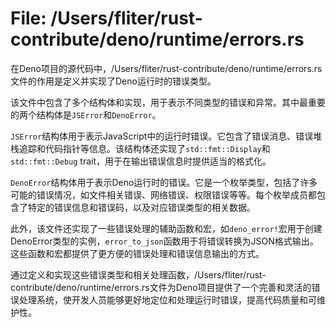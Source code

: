 # File: /Users/fliter/rust-contribute/deno/runtime/errors.rs

在Deno项目的源代码中，/Users/fliter/rust-contribute/deno/runtime/errors.rs文件的作用是定义并实现了Deno运行时的错误类型。

该文件中包含了多个结构体和实现，用于表示不同类型的错误和异常。其中最重要的两个结构体是`JSError`和`DenoError`。

`JSError`结构体用于表示JavaScript中的运行时错误。它包含了错误消息、错误堆栈追踪和代码指针等信息。该结构体还实现了`std::fmt::Display`和`std::fmt::Debug` trait，用于在输出错误信息时提供适当的格式化。

`DenoError`结构体用于表示Deno运行时的错误。它是一个枚举类型，包括了许多可能的错误情况，如文件相关错误、网络错误、权限错误等等。每个枚举成员都包含了特定的错误信息和错误码，以及对应错误类型的相关数据。

此外，该文件还实现了一些错误处理的辅助函数和宏，如`deno_error!`宏用于创建DenoError类型的实例，`error_to_json`函数用于将错误转换为JSON格式输出。这些函数和宏都提供了更方便的错误处理和错误信息输出的方式。

通过定义和实现这些错误类型和相关处理函数，/Users/fliter/rust-contribute/deno/runtime/errors.rs文件为Deno项目提供了一个完善和灵活的错误处理系统，使开发人员能够更好地定位和处理运行时错误，提高代码质量和可维护性。

